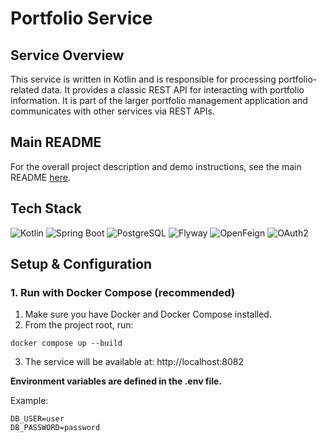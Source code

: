 # Portfolio Service

## Service Overview

This service is written in Kotlin and is responsible for processing portfolio-related data. It provides a classic REST API for interacting with portfolio information. It is part of the larger portfolio management application and communicates with other services via REST APIs.

## Main README

For the overall project description and demo instructions, see the main README [here](https://github.com/PawelSolecki/PRTF#).

## Tech Stack
![Kotlin](https://img.shields.io/badge/kotlin-%237F52FF.svg?style=flat-square&logo=kotlin&logoColor=white) 
![Spring Boot](https://img.shields.io/badge/Spring_Boot-6DB33F?style=flat-square&logo=springboot&logoColor=white) 
![PostgreSQL](https://img.shields.io/badge/PostgreSQL-336791?style=flat-square&logo=postgresql&logoColor=white) 
![Flyway](https://img.shields.io/badge/Flyway-0077C9?style=flat-square&logo=flyway&logoColor=white)
![OpenFeign](https://img.shields.io/badge/OpenFeign-0078D7?style=flat-square) 
![OAuth2](https://img.shields.io/badge/OAuth2-000000?style=flat-square&logo=oauth&logoColor=white)

## Setup & Configuration

### 1. Run with Docker Compose (recommended)
   1.	Make sure you have Docker and Docker Compose installed.
2.	From the project root, run:
```shell
docker compose up --build
   ```
   3.	The service will be available at:
      http://localhost:8082


**Environment variables are defined in the .env file.**

Example:
```
DB_USER=user
DB_PASSWORD=password
```


